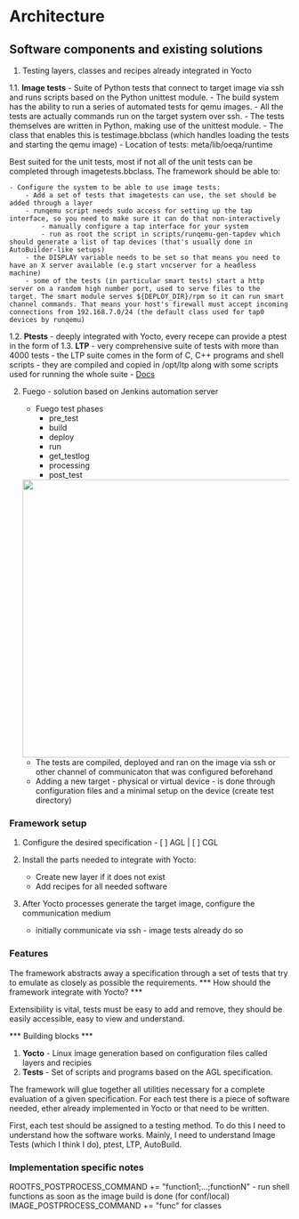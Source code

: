 # Architecture

## Software components and existing solutions

1. Testing layers, classes and recipes already integrated in Yocto

1.1. **Image tests**
    - Suite of Python tests that connect to target image via ssh and runs scripts based on the Python unittest module.
    - The build system has the ability to run a series of automated tests for qemu images.
    - All the tests are actually commands run on the target system over ssh.
    - The tests themselves are written in Python, making use of the unittest module.
    - The class that enables this is testimage.bbclass (which handles loading the tests and starting the qemu image)
    - Location of tests: meta/lib/oeqa/runtime

Best suited for the unit tests, most if not all of the unit tests can be completed through imagetests.bbclass. The framework should be able to:

    - Configure the system to be able to use image tests:
        - Add a set of tests that imagetests can use, the set should be added through a layer
        - runqemu script needs sudo access for setting up the tap interface, so you need to make sure it can do that non-interactively
            - manually configure a tap interface for your system
            - run as root the script in scripts/runqemu-gen-tapdev which should generate a list of tap devices (that's usually done in AutoBuilder-like setups)
        - the DISPLAY variable needs to be set so that means you need to have an X server available (e.g start vncserver for a headless machine)
        - some of the tests (in particular smart tests) start a http server on a random high number port, used to serve files to the target. The smart module serves ${DEPLOY_DIR}/rpm so it can run smart channel commands. That means your host's firewall must accept incoming connections from 192.168.7.0/24 (the default class used for tap0 devices by runqemu)

1.2. **Ptests**
    - deeply integrated with Yocto, every recepe can provide a ptest in the form of
1.3. **LTP**
    - very comprehensive suite of tests with more than 4000 tests
    - the LTP suite comes in the form of C, C++ programs and shell scripts
    - they are compiled and copied in /opt/ltp along with some scripts used for
    running the whole suite
    - [Docs](http://ltp.sourceforge.net/documentation/how-to/ltp.php)

2. Fuego - solution based on Jenkins automation server
    - Fuego test phases
        - pre_test
        - build
        - deploy
        - run
        - get_testlog
        - processing
        - post_test
    <img src="http://bird.org/ffiles/fuego-test-phases.png" width=500>

    - The tests are compiled, deployed and ran on the image via ssh or other
    channel of communicaton that was configured beforehand
    - Adding a new target - physical or virtual device - is done through
    configuration files and a minimal setup on the device (create test
    directory)

### Framework setup

1. Configure the desired specification - [ ] AGL | [ ] CGL
2. Install the parts needed to integrate with Yocto:
    - Create new layer if it does not exist
    - Add recipes for all needed software

3. After Yocto processes generate the target image, configure the communication medium
    - initially communicate via ssh - image tests already do so

### Features

The framework abstracts away a specification through a set of tests that try to emulate as closely as possible the requirements.
*** How should the framework integrate with Yocto? ***

Extensibility is vital, tests must be easy to add and remove, they should be easily accessible, easy to view and understand.



*** Building blocks ***
1. **Yocto** - Linux image generation based on configuration files called layers and recipies
2. **Tests** - Set of scripts and programs based on the AGL specification.

The framework will glue together all utilities necessary for a complete evaluation of a given specification. For each test there is a piece of software needed, ether already implemented in Yocto or that need to be written.

First, each test should be assigned to a testing method. To do this I need to understand how the software works. Mainly, I need to understand Image Tests (which I think I do), ptest, LTP, AutoBuild.

### Implementation specific notes

ROOTFS_POSTPROCESS_COMMAND += "function1;...;functionN" - run shell functions as soon as the image build is done (for conf/local)
IMAGE_POSTPROCESS_COMMAND += "func" for classes
